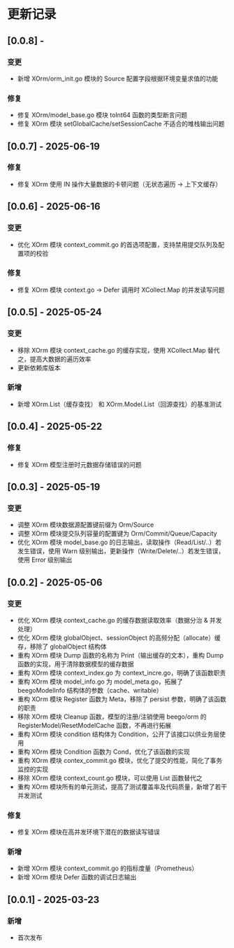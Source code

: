 # 更新记录

## [0.0.8] - 
### 变更
- 新增 XOrm/orm_init.go 模块的 Source 配置字段根据环境变量求值的功能

### 修复
- 修复 XOrm/model_base.go 模块 toInt64 函数的类型断言问题
- 修复 XOrm 模块 setGlobalCache/setSessionCache 不适合的堆栈输出问题

## [0.0.7] - 2025-06-19
### 修复
- 修复 XOrm 使用 IN 操作大量数据的卡顿问题（无状态遍历 -> 上下文缓存）

## [0.0.6] - 2025-06-16
### 变更
- 优化 XOrm 模块 context_commit.go 的首选项配置，支持禁用提交队列及配置项的校验

### 修复
- 修复 XOrm 模块 context.go -> Defer 调用时 XCollect.Map 的并发读写问题

## [0.0.5] - 2025-05-24
### 变更
- 移除 XOrm 模块 context_cache.go 的缓存实现，使用 XCollect.Map 替代之，提高大数据的遍历效率
- 更新依赖库版本

### 新增
- 新增 XOrm.List（缓存查找） 和 XOrm.Model.List（回源查找）的基准测试

## [0.0.4] - 2025-05-22
### 修复
- 修复 XOrm 模型注册时元数据存储错误的问题

## [0.0.3] - 2025-05-19
### 变更
- 调整 XOrm 模块数据源配置键前缀为 Orm/Source
- 调整 XOrm 模块提交队列容量的配置键为 Orm/Commit/Queue/Capacity
- 优化 XOrm 模块 model_base.go 的日志输出，读取操作（Read/List/..）若发生错误，使用 Warn 级别输出，更新操作（Write/Delete/..）若发生错误，使用 Error 级别输出

## [0.0.2] - 2025-05-06
### 变更
- 优化 XOrm 模块 context_cache.go 的缓存数据读取效率（数据分治 & 并发处理）
- 优化 XOrm 模块 globalObject、sessionObject 的高频分配（allocate）缓存，移除了 globalObject 结构体
- 重构 XOrm 模块 Dump 函数的名称为 Print（输出缓存的文本），重构 Dump 函数的实现，用于清除数据模型的缓存数据
- 重构 XOrm 模块 context_index.go 为 context_incre.go，明确了该函数职责
- 重构 XOrm 模块 model_info.go 为 model_meta.go，拓展了 beegoModelInfo 结构体的参数（cache、writable）
- 重构 XOrm 模块 Register 函数为 Meta，移除了 persist 参数，明确了该函数的职责
- 移除 XOrm 模块 Cleanup 函数，模型的注册/注销使用 beego/orm 的 RegisterModel/ResetModelCache 函数，不再进行拓展
- 重构 XOrm 模块 condition 结构体为 Condition，公开了该接口以供业务层使用
- 重构 XOrm 模块 Condition 函数为 Cond，优化了该函数的实现
- 重构 XOrm 模块 contex_commit.go 模块，优化了提交的性能，简化了事务监控的实现
- 移除 XOrm 模块 context_count.go 模块，可以使用 List 函数替代之
- 重构 XOrm 模块所有的单元测试，提高了测试覆盖率及代码质量，新增了若干并发测试

### 修复
- 修复 XOrm 模块在高并发环境下潜在的数据读写错误

### 新增
- 新增 XOrm 模块 context_commit.go 的指标度量（Prometheus）
- 新增 XOrm 模块 Defer 函数的调试日志输出

## [0.0.1] - 2025-03-23
### 新增
- 首次发布
